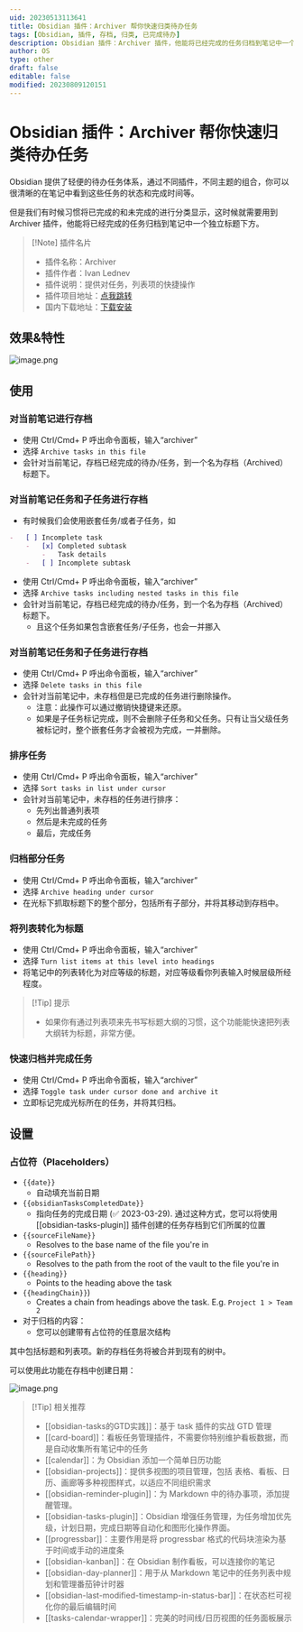 ```yaml
---
uid: 20230513113641
title: Obsidian 插件：Archiver 帮你快速归类待办任务
tags: [Obsidian, 插件, 存档, 归类, 已完成待办]
description: Obsidian 插件：Archiver 插件，他能将已经完成的任务归档到笔记中一个独立标题下方。
author: OS
type: other
draft: false
editable: false
modified: 20230809120151
---
```


# Obsidian 插件：Archiver 帮你快速归类待办任务

Obsidian 提供了轻便的待办任务体系，通过不同插件，不同主题的组合，你可以很清晰的在笔记中看到这些任务的状态和完成时间等。

但是我们有时候习惯将已完成的和未完成的进行分类显示，这时候就需要用到 Archiver 插件，他能将已经完成的任务归档到笔记中一个独立标题下方。

> [!Note] 插件名片
> - 插件名称：Archiver
> - 插件作者：Ivan Lednev
> - 插件说明：提供对任务，列表项的快捷操作
> - 插件项目地址：[点我跳转](https://github.com/kepano/obsidian-hider)
> - 国内下载地址：[下载安装](https://pkmer.cn/products/plugin/pluginMarket/?obsidian-task-archiver)

## 效果&特性

![image.png](https://cdn.pkmer.cn/images/20230513114459.png!pkmer)

## 使用

### 对当前笔记进行存档

- 使用 Ctrl/Cmd+ P 呼出命令面板，输入“archiver”
- 选择 `Archive tasks in this file`
- 会针对当前笔记，存档已经完成的待办/任务，到一个名为存档（Archived）标题下。

### 对当前笔记任务和子任务进行存档

- 有时候我们会使用嵌套任务/或者子任务，如

```markdown
-   [ ] Incomplete task
    -   [x] Completed subtask
        -   Task details
    -   [ ] Incomplete subtask
```

- 使用 Ctrl/Cmd+ P 呼出命令面板，输入“archiver”
- 选择 `Archive tasks including nested tasks in this file`
- 会针对当前笔记，存档已经完成的待办/任务，到一个名为存档（Archived）标题下。
	- 且这个任务如果包含嵌套任务/子任务，也会一并挪入

### 对当前笔记任务和子任务进行存档

- 使用 Ctrl/Cmd+ P 呼出命令面板，输入“archiver”
- 选择 `Delete tasks in this file`
- 会针对当前笔记中，未存档但是已完成的任务进行删除操作。
	- 注意：此操作可以通过撤销快捷键来还原。
	- 如果是子任务标记完成，则不会删除子任务和父任务。只有让当父级任务被标记时，整个嵌套任务才会被视为完成，一并删除。

### 排序任务

- 使用 Ctrl/Cmd+ P 呼出命令面板，输入“archiver”
- 选择 `Sort tasks in list under cursor`
- 会针对当前笔记中，未存档的任务进行排序：
	- 先列出普通列表项
	- 然后是未完成的任务
	- 最后，完成任务

### 归档部分任务

- 使用 Ctrl/Cmd+ P 呼出命令面板，输入“archiver”
- 选择 `Archive heading under cursor`
- 在光标下抓取标题下的整个部分，包括所有子部分，并将其移动到存档中。

### 将列表转化为标题

- 使用 Ctrl/Cmd+ P 呼出命令面板，输入“archiver”
- 选择 `Turn list items at this level into headings`
- 将笔记中的列表转化为对应等级的标题，对应等级看你列表输入时候层级所经程度。

> [!Tip] 提示
> - 如果你有通过列表项来先书写标题大纲的习惯，这个功能能快速把列表大纲转为标题，非常方便。

### 快速归档并完成任务

- 使用 Ctrl/Cmd+ P 呼出命令面板，输入“archiver”
- 选择 `Toggle task under cursor done and archive it`
- 立即标记完成光标所在的任务，并将其归档。

## 设置

### 占位符（Placeholders）

- `{{date}}`
    - 自动填充当前日期
- `{{obsidianTasksCompletedDate}}`
    - 指向任务的完成日期 (✅ 2023-03-29). 通过这种方式，您可以将使用 [[obsidian-tasks-plugin]] 插件创建的任务存档到它们所属的位置
- `{{sourceFileName}}`
    - Resolves to the base name of the file you're in
- `{{sourceFilePath}}`
    - Resolves to the path from the root of the vault to the file you're in
- `{{heading}}`
    - Points to the heading above the task
- `{{headingChain}}`)
    - Creates a chain from headings above the task. E.g. `Project 1 > Team 2`
- 对于归档的内容：
	- 您可以创建带有占位符的任意层次结构

其中包括标题和列表项。新的存档任务将被合并到现有的树中。

可以使用此功能在存档中创建日期：

![image.png](https://cdn.pkmer.cn/images/20230513180320.png!pkmer)

> [!Tip] 相关推荐
> - [[obsidian-tasks的GTD实践]]：基于 task 插件的实战 GTD 管理
> - [[card-board]]：看板任务管理插件，不需要你特别维护看板数据，而是自动收集所有笔记中的任务
> - [[calendar]]：为 Obsidian 添加一个简单日历功能
> - [[obsidian-projects]]：提供多视图的项目管理，包括 表格、看板、日历、画廊等多种视图样式，以适应不同组织需求
> - [[obsidian-reminder-plugin]]：为 Markdown 中的待办事项，添加提醒管理。
> - [[obsidian-tasks-plugin]]：Obsidian 增强任务管理，为任务增加优先级，计划日期，完成日期等自动化和图形化操作界面。
> - [[progressbar]]：主要作用是将 progressbar 格式的代码块渲染为基于时间或手动的进度条
> - [[obsidian-kanban]]：在 Obsidian 制作看板，可以连接你的笔记
> - [[obsidian-day-planner]]：用于从 Markdown 笔记中的任务列表中规划和管理番茄钟计时器
> - [[obsidian-last-modified-timestamp-in-status-bar]]：在状态栏可视化你的最后编辑时间
> - [[tasks-calendar-wrapper]]：完美的时间线/日历视图的任务面板展示